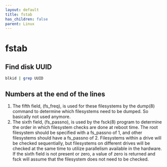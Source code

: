```yaml
---
layout: default
title: fstab
has_children: false
parent: Linux
---
```


# fstab

## Find disk UUID

```bash
blkid | grep UUID
```

## Numbers at the end of the lines

1. The fifth field, (fs_freq), is used for these filesystems by the dump(8) command to determine which filesystems need to be dumped. So basically not used anymore.
2. The sixth field, (fs_passno), is used by the fsck(8) program to determine the order in which filesystem checks are done at reboot time. The root filesystem should be specified with a fs_passno of 1, and other filesystems should have a fs_passno of 2. Filesystems within a drive will be checked sequentially, but filesystems on different drives will be checked at the same time to utilize parallelism available in the hardware. If the sixth field is not present or zero, a value of zero is returned and fsck will assume that the filesystem does not need to be checked.



